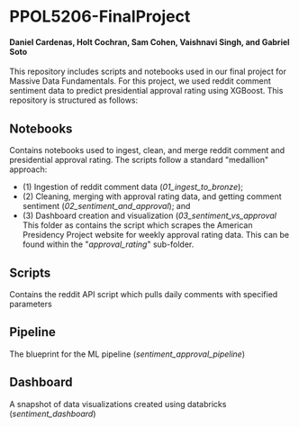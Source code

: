 # PPOL5206-FinalProject
####  Daniel Cardenas, Holt Cochran, Sam Cohen, Vaishnavi Singh, and Gabriel Soto
This repository includes scripts and notebooks used in our final project for Massive Data Fundamentals. For this project, we used reddit comment sentiment data to predict presidential approval rating using XGBoost. This repository is structured as follows:

## Notebooks
Contains notebooks used to ingest, clean, and merge reddit comment and presidential approval rating. The scripts follow a standard "medallion" approach: 
- (1) Ingestion of reddit comment data (*01_ingest_to_bronze*);
- (2) Cleaning, merging with approval rating data, and getting comment sentiment (*02_sentiment_and_approval*); and
- (3) Dashboard creation and visualization (*03_sentiment_vs_approval*
This folder as contains the script which scrapes the American Presidency Project website for weekly approval rating data. This can be found within the "*approval_rating*" sub-folder.

## Scripts
Contains the reddit API script which pulls daily comments with specified parameters

## Pipeline
The blueprint for the ML pipeline (*sentiment_approval_pipeline*)

## Dashboard
A snapshot of data visualizations created using databricks (*sentiment_dashboard*)


